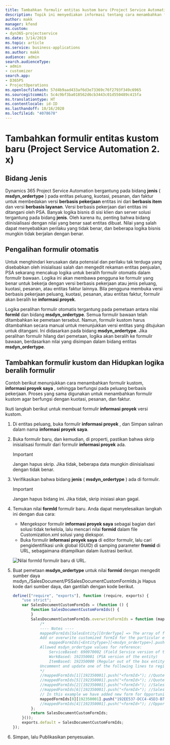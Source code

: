 ```yaml
---
title: Tambahkan formulir entitas kustom baru (Project Service Automation 2. x)
description: Topik ini menyediakan informasi tentang cara menambahkan formulir entitas kustom untuk peluang, kuotasi, pesanan, atau faktur di Dynamics 365 Project Service Automation 2. x.
author: makk
manager: kfend
ms.custom:
- dyn365-projectservice
ms.date: 3/14/2019
ms.topic: article
ms.service: business-applications
ms.author: makk
audience: admin
search.audienceType:
- admin
- customizer
search.app:
- D365PS
- ProjectOperations
ms.openlocfilehash: 57d4b9aad433af6d3e73369c76f2793f349c6965
ms.sourcegitcommit: 5c4c9bf3ba018562d6cb3443c01d550489c415fa
ms.translationtype: HT
ms.contentlocale: id-ID
ms.lasthandoff: 10/16/2020
ms.locfileid: "4078678"
---
```

# <a name="add-new-custom-entity-forms-project-service-automation-2x"></a>Tambahkan formulir entitas kustom baru (Project Service Automation 2. x)

## <a name="type-field"></a>Bidang Jenis 

Dynamics 365 Project Service Automation bergantung pada bidang **jenis** ( **msdyn\_ordertype** ) pada entitas peluang, kuotasi, pesanan, dan faktur untuk membedakan versi **berbasis pekerjaan** entitas ini dari **berbasis item** dan versi **berbasis layanan**. Versi berbasis pekerjaan dari entitas ini ditangani oleh PSA. Banyak logika bisnis di sisi klien dan server solusi tergantung pada bidang **jenis**. Oleh karena itu, penting bahwa bidang diinisialisasi dengan nilai yang benar saat entitas dibuat. Nilai yang salah dapat menyebabkan perilaku yang tidak benar, dan beberapa logika bisnis mungkin tidak berjalan dengan benar.

## <a name="automatic-form-switching"></a>Pengalihan formulir otomatis

Untuk menghindari kerusakan data potensial dan perilaku tak terduga yang disebabkan oleh inisialisasi salah dan mengedit rekaman entitas penjualan, PSA sekarang mencakup logika untuk beralih formulir otomatis dalam formulir bawaan. Logika ini akan membawa pengguna ke formulir yang benar untuk bekerja dengan versi berbasis pekerjaan atau jenis peluang, kuotasi, pesanan, atau entitas faktur lainnya. Bila pengguna membuka versi berbasis pekerjaan peluang, kuotasi, pesanan, atau entitas faktur, formulir akan beralih ke **informasi proyek**.

Logika peralihan formulir otomatis tergantung pada pemetaan antara nilai **formId** dan bidang **msdyn\_ordertype**. Semua formulir bawaan telah ditambahkan ke pemetaan tersebut. Namun, formulir kustom harus ditambahkan secara manual untuk menunjukkan versi entitas yang ditujukan untuk ditangani. Ini didasarkan pada bidang **msdyn\_ordertype**. Jika peralihan formulir hilang dari pemetaan, logika akan beralih ke formulir bawaan, berdasarkan nilai yang disimpan dalam bidang entitas **msdyn\_ordertype**.

## <a name="add-custom-forms-and-turn-on-the-form-switching-logic"></a>Tambahkan formulir kustom dan Hidupkan logika beralih formulir

Contoh berikut menunjukkan cara menambahkan formulir kustom, **informasi proyek saya** , sehingga berfungsi pada peluang berbasis pekerjaan. Proses yang sama digunakan untuk menambahkan formulir kustom agar berfungsi dengan kuotasi, pesanan, dan faktur.

Ikuti langkah berikut untuk membuat formulir **informasi proyek** versi kustom.

1. Di entitas peluang, buka formulir **informasi proyek** , dan Simpan salinan dalam nama **informasi proyek saya**.
2. Buka formulir baru, dan kemudian, di properti, pastikan bahwa skrip inisialisasi formulir dari formulir **informasi proyek** ada. 

    > [!IMPORTANT]
    > Jangan hapus skrip. Jika tidak, beberapa data mungkin diinisialisasi dengan tidak benar.

3. Verifikasikan bahwa bidang **jenis** ( **msdyn\_ordertype** ) ada di formulir. 

    > [!IMPORTANT]
    > Jangan hapus bidang ini. Jika tidak, skrip inisiasi akan gagal.

4. Temukan nilai **formId** formulir baru. Anda dapat menyelesaikan langkah ini dengan dua cara:

    - Mengekspor formulir **informasi proyek saya** sebagai bagian dari solusi tidak terkelola, lalu mencari nilai **formid** dalam file Customization.xml solusi yang diekspor.
    - Buka formulir **informasi proyek saya** di editor formulir, lalu cari pengidentifikasi unik global (GUID) di samping parameter **fromid** di URL, sebagaimana ditampilkan dalam ilustrasi berikut.

    ![Nilai formId formulir baru di URL.](media/how-to-add-custom-forms-in-v2.0.png)

5. Buat pemetaan **msdyn\_ordertype** untuk nilai **formid** dengan mengedit sumber daya msdyn\_/SalesDocument/PSSalesDocumentCustomFormIds.js Hapus kode dari sumber daya, dan gantilah dengan kode berikut.

    ```javascript
    define(["require", "exports"], function (require, exports) {
        "use strict";
        var SalesDocumentCustomFormIds = (function () {
            function SalesDocumentCustomFormIds() {
            }
            SalesDocumentCustomFormIds.overwriteFormIds = function (mappedFormIds) {
                /*
                ---- Notes ----
                mappedFormIds[SalesEntity][OrderType] => The array of forms IDs that support particular entity and order type
                Add or overwrite customized formId for the particular entity and order type by calling:
                    mappedFormIds[<EntityType>][<msdyn_ordertype>].push("<formId>");
                Allowed msdyn_ordertype values for reference:
                    ServiceBased: 690970002 (Field Service version of the entity)
                    WorkBased: 192350001 (PSA version of the entity)
                    ItemBased: 192350000 (Regular out of the box entity)
                Uncomment and update one of the following lines to register custom PSA form for required entity:
                */      
                //mappedFormIds[1][192350001].push("<formId>"); //Quote
                //mappedFormIds[5][192350001].push("<formId>"); //Quote Line
                //mappedFormIds[2][192350001].push("<formId>"); //Sales Order
                //mappedFormIds[6][192350001].push("<formId>"); //Sales Order Line
                // In this example we have added new form for Opportunity
                mappedFormIds[0][192350001].push("192EE537-DCC4-45D3-B7AF-EA694B9113D2"); //Opportunity
                //mappedFormIds[4][192350001].push("<formId>"); //Opportunity Line
            };
            return SalesDocumentCustomFormIds;
        }());
        exports.default = SalesDocumentCustomFormIds;
    });
    ```

6. Simpan, lalu Publikasikan penyesuaian.
